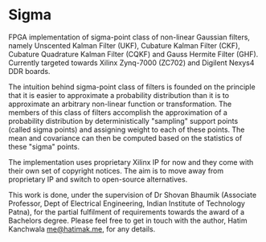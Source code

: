 # Sigma

FPGA implementation of sigma-point class of non-linear Gaussian filters, 
namely Unscented Kalman Filter (UKF), Cubature Kalman Filter (CKF), Cubature 
Quadrature Kalman Filter (CQKF) and Gauss Hermite Filter (GHF). Currently 
targeted towards Xilinx Zynq-7000 (ZC702) and Digilent Nexys4 DDR boards.

The intuition behind sigma-point class of filters is founded on the principle 
that it is easier to approximate a probability distribution than it is to 
approximate an arbitrary non-linear function or transformation. The members 
of this class of filters accomplish the approximation of a probability 
distribution by deterministically "sampling" support points (called sigma 
points) and assigning weight to each of these points. The mean and covariance 
can then be computed based on the statistics of these "sigma" points.

The implementation uses proprietary Xilinx IP for now and they come with 
their own set of copyright notices. The aim is to move away from proprietary 
IP and switch to open-source alternatives.

This work is done, under the supervision of Dr Shovan Bhaumik (Associate 
Professor, Dept of Electrical Engineering, Indian Institute of Technology 
Patna), for the partial fulfilment of requirements towards the award 
of a Bachelors degree. Please feel free to get in touch with the author, 
Hatim Kanchwala <me@hatimak.me>, for any details.

